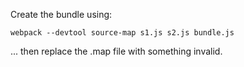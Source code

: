 Create the bundle using:

```
webpack --devtool source-map s1.js s2.js bundle.js
```

... then replace the .map file with something invalid.
